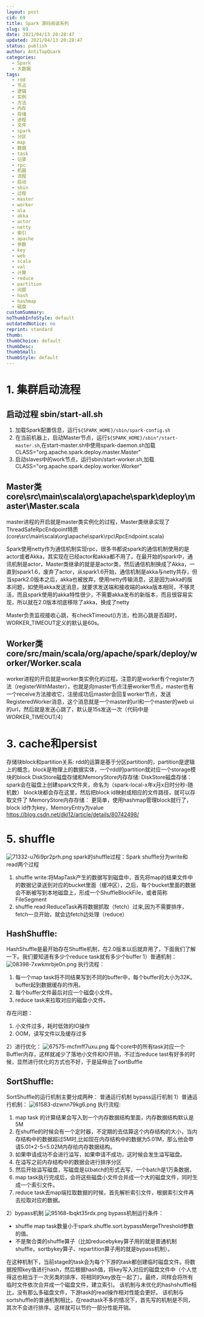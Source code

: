 ```yaml
---
layout: post
cid: 69
title: Spark 源码阅读系列
slug: 69
date: 2021/04/13 20:28:47
updated: 2021/04/13 20:28:47
status: publish
author: AntiTopQuark
categories: 
  - Spark
  - 大数据
tags: 
  - rdd
  - 节点
  - 逻辑
  - 实例
  - 方法
  - 内存
  - 存储
  - 进程
  - 文件
  - spark
  - 分区
  - map
  - 数据
  - task
  - 记录
  - rpc
  - 机器
  - 流程
  - 启动
  - sbin
  - 过程
  - master
  - worker
  - ala
  - akka
  - actor
  - netty
  - 索引
  - apache
  - 参数
  - key
  - web
  - scala
  - val
  - 计算
  - reduce
  - partition
  - 问题
  - hash
  - hashmap
  - 磁盘
customSummary: 
noThumbInfoStyle: default
outdatedNotice: no
reprint: standard
thumb: 
thumbChoice: default
thumbDesc: 
thumbSmall: 
thumbStyle: default
---
```




# 1. 集群启动流程
## 启动过程 sbin/start-all.sh
1. 加载Spark配置信息，运行`${SPARK_HOME}/sbin/spark-config.sh`
2. 在当前机器上，启动Master节点，运行`${SPARK_HOME}/sbin"/start-master.sh`,在start-master.sh中使用spark-daemon.sh加载CLASS="org.apache.spark.deploy.master.Master"
3. 启动slaves中的work节点，运行sbin/start-worker.sh,加载CLASS="org.apache.spark.deploy.worker.Worker"

## Master类 core\src\main\scala\org\apache\spark\deploy\master\Master.scala

master进程的开启就是master类实例化的过程，Master类继承实现了ThreadSafeRpcEndpoint特质(core\src\main\scala\org\apache\spark\rpc\RpcEndpoint.scala)

Spark使用netty作为通信机制实现rpc，很多书都说spark的通信机制使用的是actor或者Akka，其实现在已经actor和akka都不用了。在最开始的spark中，通讯机制是actor，Master类继承的就是是actor类，然后通信机制换成了Akka，一直到spark1.6，废弃了actor，从spark1.6开始，通信机制是akka与netty共存，但当spark2.0版本之后，akka也被放弃，使用netty传输消息，这是因为akka的版本问题，如使用akka发送消息，就要求发送端和接收端的akka版本相同，不够灵活，而且spark使用的akka特性很少，不需要akka发布的新版本，而且很容易实现，所以就在2.0版本彻底移除了akka，换成了netty

Master负责监视接收心跳，有checkTimeout()方法，检测心跳是否超时，WORKER_TIMEOUT定义的默认是60s。

## Worker类 core/src/main/scala/org/apache/spark/deploy/worker/Worker.scala

worker进程的开启就是worker类实例化的过程。注意的是worker有个register方法（registerWithMaster），也就是向master节点注册worker节点，master也有一个receive方法接收它，注册成功后master会回复worker节点，发送RegisteredWorker消息，这个消息就是一个master的url和一个master的web ui的url，然后就是发送心跳了，默认是15s发送一次（代码中是WORKER_TIMEOUT/4）
# 3. cache和persist

存储块block和partition关系:
rdd的运算是基于分区partition的，partition是逻辑上的概念，block是物理上的数据实体，一个rdd的partition就对应一个storage模块的block
DiskStore磁盘存储和MemoryStore内存存储:
DiskStore磁盘存储：
spark会在磁盘上创建spark文件夹，命名为（spark-local-x年x月x日时分秒-随机数）
block块都会存在这里，然后把block id映射成相应的文件路径，就可以存取文件了
MemoryStore内存存储：
更简单，使用hashmap管理block就行了，block id作为key，MemoryEntry为value
https://blog.csdn.net/dkl12/article/details/80742498/
# 5. shuffle
![71332-u76i9pr2prh.png](http://www.sukidesu.top/usr/uploads/2020/10/2044081415.png)
spark的shuffle过程：Spark shuffle分为write和read两个过程
1. shuffle write:将MapTask产生的数据写到磁盘中，首先将map的结果文件中的数据记录送到对应的bucket里面（缓冲区），之后，每个bucket里面的数据会不断被写到本地磁盘上，形成一个ShuffleBlockFile，或者简称FileSegment
2. shuffle read:ReduceTask再将数据抓取（fetch）过来,因为不需要排序，fetch一旦开始，就会边fetch边处理（reduce）

## HashShuffle:
HashShuffle是最开始存在Shuffle机制，在2.0版本以后就弃用了，下面我们了解一下。我们要知道有多少个reduce task就有多少个buffer
1）普通机制：
![08398-7xwkmrbje0n.png](http://www.sukidesu.top/usr/uploads/2020/10/4048825525.png)
执行流程：
1. 每一个map task将不同结果写到不同的buffer中，每个buffer的大小为32K。buffer起到数据缓存的作用。
2. 每个buffer文件最后对应一个磁盘小文件。
3. reduce task来拉取对应的磁盘小文件。

存在问题：
1. 小文件过多，耗时低效的IO操作 
2. OOM，读写文件以及缓存过多

2）进行优化：
![67575-mcfmff7uxu.png](http://www.sukidesu.top/usr/uploads/2020/10/2301294282.png)
每个core中的所有task对应一个Buffler内存，这样就减少了落地小文件和IO开销，不过当reduce tast有好多的时候，显然进行优化的方式也不好，于是延伸出了sortBuffle

## SortShuffle:
SortShuffle的运行机制主要分成两种： 普通运行机制       bypass运行机制
1）普通运行机制：
![61583-dzwnn79kg6.png](http://www.sukidesu.top/usr/uploads/2020/10/3454487654.png)
执行流程:
1. map task 的计算结果会写入到一个内存数据结构里面，内存数据结构默认是5M
2. 在shuffle的时候会有一个定时器，不定期的去估算这个内存结构的大小，当内存结构中的数据超过5M时,比如现在内存结构中的数据为5.01M，那么他会申请5.01*2-5=5.02M内存给内存数据结构。
3. 如果申请成功不会进行溢写，如果申请不成功，这时候会发生溢写磁盘。
4. 在溢写之前内存结构中的数据会进行排序分区
5. 然后开始溢写磁盘，写磁盘是以batch的形式去写，一个batch是1万条数据，
6. map task执行完成后，会将这些磁盘小文件合并成一个大的磁盘文件，同时生成一个索引文件。
7. reduce task去map端拉取数据的时候，首先解析索引文件，根据索引文件再去拉取对应的数据。

2）bypass机制
![95168-lbqkt35rdx.png](http://www.sukidesu.top/usr/uploads/2020/10/608103351.png)
bypass机制运行条件：
- shuffle map task数量小于spark.shuffle.sort.bypassMergeThreshold参数的值。
- 不是聚合类的shuffle算子（比如reducebykey算子用的就是普通机制shuffle，sortbykey算子、repartition算子用的就是bypass机制）。

在这种机制下，当前stage的task会为每个下游的task都创建临时磁盘文件。将数据按照key值进行hash，然后根据hash值，将key写入对应的磁盘文件中（个人觉得这也相当于一次另类的排序，将相同的key放在一起了）。最终，同样会将所有临时文件依次合并成一个磁盘文件，建立索引。
该机制与未优化的hashshuffle相比，没有那么多磁盘文件，下游task的read操作相对性能会更好。
该机制与sortshuffle的普通机制相比，在readtask不多的情况下，首先写的机制是不同，其次不会进行排序。这样就可以节约一部分性能开销。

